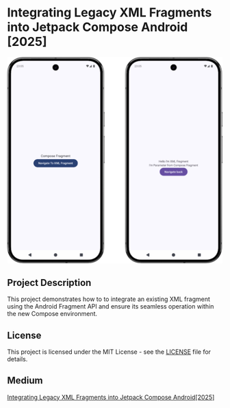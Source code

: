 # Integrating Legacy XML Fragments into Jetpack Compose Android [2025]

![alt text](https://raw.githubusercontent.com/wookoowooko/MediumFragmentsInCompose/93d6aab5f40639abbb88724cd54869faf4f508a9/scr.jpg)

## Project Description
This project demonstrates how to to integrate an existing XML fragment using the Android Fragment API and ensure its seamless operation within the new Compose environment.

## License
This project is licensed under the MIT License - see the [LICENSE](LICENSE) file for details.

## Medium
[Integrating Legacy XML Fragments into Jetpack Compose Android[2025]](https://wookoo.medium.com/)

